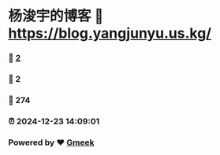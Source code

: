 # 杨浚宇的博客 :link: https://blog.yangjunyu.us.kg/ 
### :page_facing_up: [2](https://blog.yangjunyu.us.kg//tag.html) 
### :speech_balloon: 2 
### :hibiscus: 274 
### :alarm_clock: 2024-12-23 14:09:01 
### Powered by :heart: [Gmeek](https://github.com/Meekdai/Gmeek)
